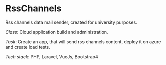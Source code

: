 # RssChannels
Rss channels data mail sender, created for university purposes.

*Class*: Cloud application build and administration.

*Task*: Create an app, that will send rss channels content, deploy it on azure and create load tests.

*Tech stack*: PHP, Laravel, VueJs, Bootstrap4
